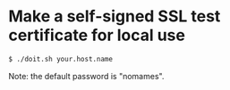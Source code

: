 # Make a self-signed SSL test certificate for local use

```bash
$ ./doit.sh your.host.name
```

Note: the default password is "nomames".
